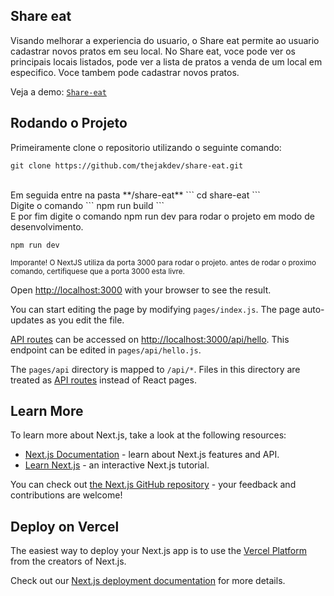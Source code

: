 ## Share eat
Visando melhorar a experiencia do usuario, o Share eat permite ao usuario cadastrar novos pratos em seu local.
No Share eat, voce pode ver os principais locais listados, pode ver a lista de pratos a venda de um local em especifico.
Voce tambem pode cadastrar novos pratos.

Veja a demo: [`Share-eat`](https://github.com/vercel/next.js/tree/canary/packages/create-next-app)

## Rodando o Projeto

Primeiramente clone o repositorio utilizando o seguinte comando:
```
git clone https://github.com/thejakdev/share-eat.git
```
<br/>
Em seguida entre na pasta **/share-eat**
```
cd share-eat
```
<br/>
Digite o comando
```
npm run build
```
<br/>
E por fim digite o comando npm run dev para rodar o projeto em modo de desenvolvimento.

```
npm run dev
```
<sub>Imporante! O NextJS utiliza da porta 3000 para rodar o projeto. antes de rodar o proximo comando, certifiquese que a porta 3000 esta livre.</sub>

Open [http://localhost:3000](http://localhost:3000) with your browser to see the result.

You can start editing the page by modifying `pages/index.js`. The page auto-updates as you edit the file.

[API routes](https://nextjs.org/docs/api-routes/introduction) can be accessed on [http://localhost:3000/api/hello](http://localhost:3000/api/hello). This endpoint can be edited in `pages/api/hello.js`.

The `pages/api` directory is mapped to `/api/*`. Files in this directory are treated as [API routes](https://nextjs.org/docs/api-routes/introduction) instead of React pages.

## Learn More

To learn more about Next.js, take a look at the following resources:

- [Next.js Documentation](https://nextjs.org/docs) - learn about Next.js features and API.
- [Learn Next.js](https://nextjs.org/learn) - an interactive Next.js tutorial.

You can check out [the Next.js GitHub repository](https://github.com/vercel/next.js/) - your feedback and contributions are welcome!

## Deploy on Vercel

The easiest way to deploy your Next.js app is to use the [Vercel Platform](https://vercel.com/new?utm_medium=default-template&filter=next.js&utm_source=create-next-app&utm_campaign=create-next-app-readme) from the creators of Next.js.

Check out our [Next.js deployment documentation](https://nextjs.org/docs/deployment) for more details.
